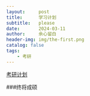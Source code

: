 ```yaml
---
layout:     post
title:      学习计划
subtitle:   please
date:       2024-03-11
author:     余心留白
header-img: img/the-first.png
catalog: false
tags:
    - 考研
---
```

[考研计划](https://tricolor-almandine-59e.notion.site/1e9153d1c73647ed89c42fb0133f5293?pvs=4)

###终将成硕